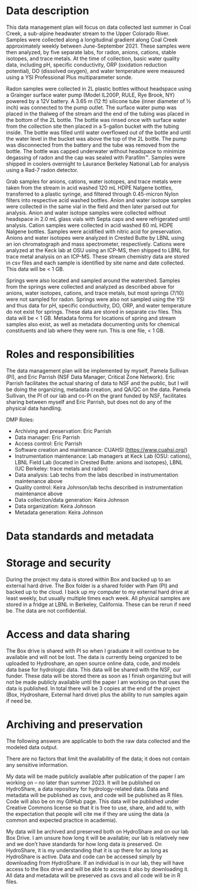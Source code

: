 # Data description
This data management plan will focus on data collected last summer in Coal Creek, a sub-alpine headwater stream to the Upper Colorado River. Samples were collected along a longitudinal gradient along Coal Creek approximately weekly between June-September 2021. These samples were then analyzed, by five separate labs, for radon, anions, cations, stable isotopes, and trace metals. At the time of collection, basic water quality data, including pH, specific conductivity, ORP (oxidation reduction potential), DO (dissolved oxygen), and water temperature were measured using a YSI Professional Plus multiparameter sonde. 

Radon samples were collected in 2L plastic bottles without headspace using a Grainger surface water pump (Model IL200P, RULE, Rye Brook, NY) powered by a 12V battery. A 3.65 m (12 ft) silicone tube (inner diameter of ½ inch) was connected to the pump outlet. The surface water pump was placed in the thalweg of the stream and the end of the tubing was placed in the bottom of the 2L bottle. The bottle was rinsed once with surface water from the collection site then placed in a 5-gallon bucket with the tubing inside. The bottle was filled until water overflowed out of the bottle and until the water level in the bucket was above the top of the 2L bottle. The pump was disconnected from the battery and the tube was removed from the bottle. The bottle was capped underwater without headspace to minimize degassing of radon and the cap was sealed with Parafilm™. Samples were shipped in coolers overnight to Laurance Berkeley National Lab for analysis using a Rad-7 radon detector.

Grab samples for anions, cations, water isotopes, and trace metals were taken from the stream in acid washed 120 mL HDPE Nalgene bottles, transferred to a plastic syringe, and filtered through 0.45-micron Nylon filters into respective acid washed bottles. Anion and water isotope samples were collected in the same vial in the field and then later parsed out for analysis. Anion and water isotope samples were collected without headspace in 2.0 mL glass vials with Septa caps and were refrigerated until analysis. Cation samples were collected in acid washed 60 mL HDPE Nalgene bottles. Samples were acidified with nitric acid for preservation. Anions and water isotopes were analyzed in Crested Butte by LBNL using an ion chromatograph and mass spectrometer, respectively. Cations were analyzed at the Keck lab at OSU using an ICP-MS, then shipped to LBNL for trace metal analysis on an ICP-MS. These stream chemistry data are stored in csv files and each sample is identified by site name and date collected. This data will be < 1 GB.

Springs were also located and sampled around the watershed. Samples from the springs were collected and analyzed as described above for anions, water isotopes, cations, and trace metals, but most springs (7/10) were not sampled for radon. Springs were also not sampled using the YSI and thus data for pH, specific conductivity, DO, ORP, and water temperature do not exist for springs. These data are stored in separate csv files. This data will be < 1 GB.
Metadata forms for locations of spring and stream samples also exist, as well as metadata documenting units for chemical constituents and lab where they were run. This is one file, < 1 GB.

# Roles and responsibilities
The data management plan will be implemented by myself, Pamela Sullivan (PI), and Eric Parrish (NSF Data Manager, Critical Zone Network). Eric Parrish facilitates the actual sharing of data to NSF and the public, but I will be doing the organizing, metadata creation, and QA/QC on the data. Pamela Sullivan, the PI of our lab and co-PI on the grant funded by NSF, facilitates sharing between myself and Eric Parrish, but does not do any of the physical data handling.

DMP Roles:
- Archiving and preservation: Eric Parrish 
- Data manager: Eric Parrish
- Access control: Eric Parrish
- Software creation and maintenance: CUAHSI (https://www.cuahsi.org/)
- Instrumentation maintenance: Lab managers at Keck Lab (OSU: cations), LBNL Field Lab (located in Crested Butte: anions and isotopes), LBNL (UC Berkeley: trace metals and radon)
- Data analysis: Lab techs from the labs described in instrumentation maintenance above
- Quality control: Keira Johnson/lab techs described in instrumentation maintenance above
- Data collection/data generation: Keira Johnson
- Data organization: Keira Johnson
- Metadata generation: Keira Johnson

# Data standards and metadata

# Storage and security
During the project my data is stored within Box and backed up to an external hard drive. The Box folder is a shared folder with Pam (PI) and backed up to the cloud. I back up my computer to my external hard drive at least weekly, but usually multiple times each week. All physical samples are stored in a fridge at LBNL in Berkeley, California. These can be rerun if need be. The data are not confidential.

# Access and data sharing
The Box drive is shared with PI so when I graduate it will continue to be available and will not be lost.  The data is currently being organized to be uploaded to Hydroshare, an open source online data, code, and models data base for hydrologic data. This data will be shared with the NSF, our funder. These data will be stored there as soon as I finish organizing but will not be made publicly available until the paper I am working on that uses the data is published. In total there will be 3 copies at the end of the project (Box, Hydroshare, External hard drive) plus the ability to run samples again if need be.

# Archiving and preservation

The following answers are applicable to both the raw data collected and the modeled data output.

There are no factors that limit the availability of the data; it does not contain any sensitive information.

My data will be made publicly available after publication of the paper I am working on –  no later than summer 2023. It will be published on HydroShare, a data repository for hydrology-related data. Data and metadata will be published as csvs, and code will be published as R files. Code will also be on my GitHub page. This data will be published under Creative Commons license so that it is free to use, share, and add to, with the expectation that people will cite me if they are using the data (a common and expected practice in academia).

My data will be archived and preserved both on HydroShare and on our lab Box Drive. I am unsure how long it will be available; our lab is relatively new and we don’t have standards for how long data is preserved. On HydroShare, it is my understanding that it is up there for as long as HydroShare is active. Data and code can be accessed simply by downloading from HydroShare. If an individual is in our lab, they will have access to the Box drive and will be able to access it also by downloading it. All data and metadata will be preserved as csvs and all code will be in R files.
